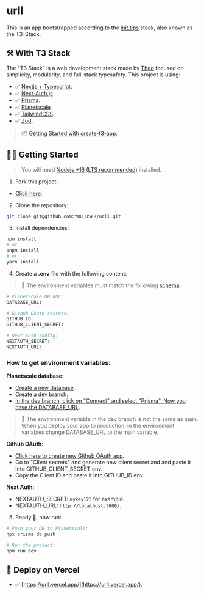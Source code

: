 # urll

This is an app bootstrapped according to the [init.tips](https://init.tips) stack, also known as the T3-Stack.

## ⚒ With T3 Stack

The "T3 Stack" is a web development stack made by [Theo](https://twitter.com/t3dotgg) focused on simplicity, modularity, and full-stack typesafety. This project is using:

- ✅ [Nextjs + Typescript](https://nextjs.org/).
- ✅ [Next-Auth.js](https://next-auth.js.org)
- ✅ [Prisma](https://prisma.io).
- ✅ [Planetscale](https://planetscale.com/).
- ✅ [TailwindCSS](https://tailwindcss.com).
- ✅ [Zod](https://github.com/colinhacks/zod).

> 📦 [Getting Started with create-t3-app](https://github.com/t3-oss/create-t3-app#getting-started).

## 👨‍🚀 Getting Started

> You will need [Nodejs +16 (LTS recommended)](https://nodejs.org/en/) installed.

1. Fork this project:

- [Click here](https://github.com/pheralb/urll/fork).

2. Clone the repository:

```bash
git clone git@github.com:YOU_USER/urll.git
```

3. Install dependencies:

```bash
npm install
# or
pnpm install
# or
yarn install
```

4. Create a **.env** file with the following content:

> 🚧 The environment variables must match the following [schema](https://github.com/pheralb/urll/blob/main/src/env/schema.mjs#L8).

```bash
# Planetscale DB URL:
DATABASE_URL:

# Github OAuth secrets:
GITHUB_ID:
GITHUB_CLIENT_SECRET:

# Next Auth config:
NEXTAUTH_SECRET:
NEXTAUTH_URL:
```

### How to get environment variables:

**Planetscale database:**
- [Create a new database](https://planetscale.com/docs/tutorials/planetscale-quick-start-guide#getting-started-planet-scale-dashboard).
- [Create a dev branch](https://planetscale.com/docs/onboarding/branching-and-deploy-requests#create-a-dev-branch).
- [In the dev branch, click on "Connect" and select "Prisma". Now you have the DATABASE_URL](https://planetscale.com/docs/concepts/connection-strings#creating-a-password).

> 🚧 The environment variable in the dev branch is not the same as main. When you deploy your app to production, in the environment variables change DATABASE_URL to the main variable.

**Github OAuth:**
- [Click here to create new Github OAuth app](https://github.com/settings/applications/new).
- Go to "Client secrets" and generate new client secret and and paste it into GITHUB_CLIENT_SECRET env.
- Copy the Client ID and paste it into GITHUB_ID env.

**Next Auth:**
- NEXTAUTH_SECRET: ``mykey123`` for example.
- NEXTAUTH_URL: ``http://localhost:3000/``.

5. Ready 🥳, now run:

```bash
# Push your DB to Planetscale:
npx prisma db push

# Run the project:
npm run dev
```

## 🚀 Deploy on Vercel

- ✅ [https://urll.vercel.app/](https://urll.vercel.app/).